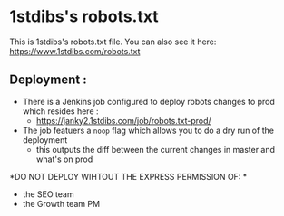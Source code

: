 # 1stdibs's robots.txt

This is 1stdibs's robots.txt file. You can also see it here: https://www.1stdibs.com/robots.txt

## Deployment : 

- There is a Jenkins job configured to deploy robots changes to prod which resides here : 
	- https://janky2.1stdibs.com/job/robots.txt-prod/
- The job featuers a `noop` flag which allows you to do a dry run of the deployment
	- this outputs the diff between the current changes in master and what's on prod

*DO NOT DEPLOY WIHTOUT THE EXPRESS PERMISSION OF: *
- the SEO team
- the Growth team PM

